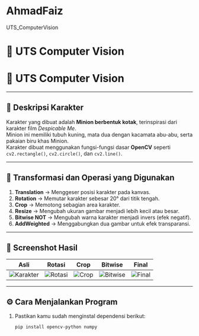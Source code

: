 # AhmadFaiz
UTS_ComputerVision
# 🧠 UTS Computer Vision

# 🧠 UTS Computer Vision


---

## 🎨 Deskripsi Karakter
Karakter yang dibuat adalah **Minion berbentuk kotak**, terinspirasi dari karakter film *Despicable Me*.  
Minion ini memiliki tubuh kuning, mata dua dengan kacamata abu-abu, serta pakaian biru khas Minion.  
Karakter dibuat menggunakan fungsi-fungsi dasar **OpenCV** seperti `cv2.rectangle()`, `cv2.circle()`, dan `cv2.line()`.

---

## 🔄 Transformasi dan Operasi yang Digunakan
1. **Translation** → Menggeser posisi karakter pada kanvas.  
2. **Rotation** → Memutar karakter sebesar 20° dari titik tengah.  
3. **Crop** → Memotong sebagian area karakter.  
4. **Resize** → Mengubah ukuran gambar menjadi lebih kecil atau besar.  
5. **Bitwise NOT** → Mengubah warna karakter menjadi invers (efek negatif).  
6. **AddWeighted** → Menggabungkan dua gambar untuk efek transparansi.

---

## 📸 Screenshot Hasil
| Asli | Rotasi | Crop | Bitwise | Final |
|:----:|:------:|:-----:|:-------:|:------:|
| ![Karakter](output/karakter.png) | ![Rotasi](output/rotate.png) | ![Crop](output/crop.png) | ![Bitwise](output/bitwise.png) | ![Final](output/final.png) |

---

## ⚙️ Cara Menjalankan Program
1. Pastikan kamu sudah menginstal dependensi berikut:
   ```bash
   pip install opencv-python numpy
